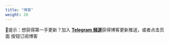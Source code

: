 ```yaml
---
title: "博客"
weight: 20
---
```


📌提示：想获得第一手更新？加入<i class="fab fa-telegram-plane"></i>   [**Telegram 频道**](https://t.me/radishkin_blog)获得博客更新推送，或者点击页面   <i class="fas fa-rss"></i> 按钮订阅博客

 